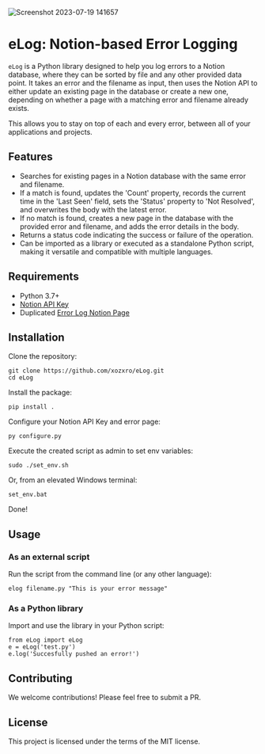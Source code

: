 ![Screenshot 2023-07-19 141657](https://github.com/xozxro/eLog/assets/91173681/cfb9c09e-f56e-4b56-844d-b52aca21f4cd)

# eLog: Notion-based Error Logging

`eLog` is a Python library designed to help you log errors to a Notion database, where they can be sorted by file and any other provided data point. It takes an error and the filename as input, then uses the Notion API to either update an existing page in the database or create a new one, depending on whether a page with a matching error and filename already exists. 

This allows you to stay on top of each and every error, between all of your applications and projects. 

## Features

- Searches for existing pages in a Notion database with the same error and filename.
- If a match is found, updates the 'Count' property, records the current time in the 'Last Seen' field, sets the 'Status' property to 'Not Resolved', and overwrites the body with the latest error.
- If no match is found, creates a new page in the database with the provided error and filename, and adds the error details in the body.
- Returns a status code indicating the success or failure of the operation.
- Can be imported as a library or executed as a standalone Python script, making it versatile and compatible with multiple languages.

## Requirements

- Python 3.7+
- [Notion API Key](https://www.notion.so/my-integrations)
- Duplicated [Error Log Notion Page](https://flytlabs.notion.site/255a9161424c473a91c8c2d36678a53b?v=b46290c3087f44b58d93e60d090976e9&pvs=4)

## Installation

Clone the repository:
```
git clone https://github.com/xozxro/eLog.git
cd eLog
```

Install the package:
```
pip install .
```

Configure your Notion API Key and error page:
```
py configure.py
```

Execute the created script as admin to set env variables:
```
sudo ./set_env.sh
```
Or, from an elevated Windows terminal:
```
set_env.bat
```

Done!

## Usage

### As an external script

Run the script from the command line (or any other language):

```
elog filename.py "This is your error message"
```

### As a Python library

Import and use the library in your Python script:

```
from eLog import eLog
e = eLog('test.py')
e.log('Succesfully pushed an error!')
```

## Contributing

We welcome contributions! Please feel free to submit a PR.

## License

This project is licensed under the terms of the MIT license.

